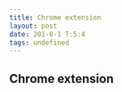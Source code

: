 ```yaml
---
title: Chrome extension
layout: post
date: 201-0-1 T:5:4
tags: undefined
---
```

## Chrome extension

